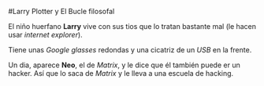 #Larry Plotter y El Bucle filosofal

El niño huerfano **Larry** vive con sus tios que lo tratan bastante mal
(le hacen usar *internet explorer*).

Tiene unas *Google glasses* redondas y una cicatriz de un *USB* en la frente.

Un dia, aparece **Neo**, el de *Matrix*, y le dice que él también puede er un hacker. 
Así que lo saca de *Matrix* y le lleva a una escuela de hacking.
